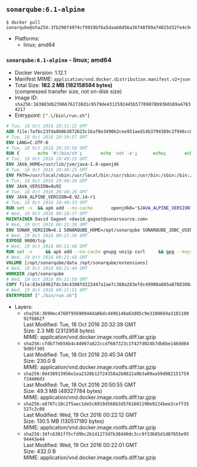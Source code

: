 ## `sonarqube:6.1-alpine`

```console
$ docker pull sonarqube@sha256:3fb298f4974cf9919bf6a5daab8d56a36f40f89a74025d32fe4c947dbefe1a4d
```

-	Platforms:
	-	linux; amd64

### `sonarqube:6.1-alpine` - linux; amd64

-	Docker Version: 1.12.1
-	Manifest MIME: `application/vnd.docker.distribution.manifest.v2+json`
-	Total Size: **182.2 MB (182158584 bytes)**  
	(compressed transfer size, not on-disk size)
-	Image ID: `sha256:163883db2396b762728d1c9579de4311592445b57709078b9360189a47834217`
-	Entrypoint: `[".\/bin\/run.sh"]`

```dockerfile
# Tue, 18 Oct 2016 20:31:22 GMT
ADD file:7afbc23fda8b0b3872623c16af8e3490b2cee951aed14b3794389c2f946cc8c7 in / 
# Tue, 18 Oct 2016 20:39:57 GMT
ENV LANG=C.UTF-8
# Tue, 18 Oct 2016 20:39:58 GMT
RUN { 		echo '#!/bin/sh'; 		echo 'set -e'; 		echo; 		echo 'dirname "$(dirname "$(readlink -f "$(which javac || which java)")")"'; 	} > /usr/local/bin/docker-java-home 	&& chmod +x /usr/local/bin/docker-java-home
# Tue, 18 Oct 2016 20:40:25 GMT
ENV JAVA_HOME=/usr/lib/jvm/java-1.8-openjdk
# Tue, 18 Oct 2016 20:40:25 GMT
ENV PATH=/usr/local/sbin:/usr/local/bin:/usr/sbin:/usr/bin:/sbin:/bin:/usr/lib/jvm/java-1.8-openjdk/jre/bin:/usr/lib/jvm/java-1.8-openjdk/bin
# Tue, 18 Oct 2016 20:40:26 GMT
ENV JAVA_VERSION=8u92
# Tue, 18 Oct 2016 20:40:26 GMT
ENV JAVA_ALPINE_VERSION=8.92.14-r1
# Tue, 18 Oct 2016 20:40:33 GMT
RUN set -x 	&& apk add --no-cache 		openjdk8="$JAVA_ALPINE_VERSION" 	&& [ "$JAVA_HOME" = "$(docker-java-home)" ]
# Wed, 19 Oct 2016 00:20:37 GMT
MAINTAINER David Gageot <david.gageot@sonarsource.com>
# Wed, 19 Oct 2016 00:21:36 GMT
ENV SONAR_VERSION=6.1 SONARQUBE_HOME=/opt/sonarqube SONARQUBE_JDBC_USERNAME=sonar SONARQUBE_JDBC_PASSWORD=sonar SONARQUBE_JDBC_URL=
# Wed, 19 Oct 2016 00:21:36 GMT
EXPOSE 9000/tcp
# Wed, 19 Oct 2016 00:21:48 GMT
RUN set -x     && apk add --no-cache gnupg unzip curl     && gpg --keyserver ha.pool.sks-keyservers.net --recv-keys F1182E81C792928921DBCAB4CFCA4A29D26468DE     && mkdir /opt     && cd /opt     && curl -o sonarqube.zip -fSL https://sonarsource.bintray.com/Distribution/sonarqube/sonarqube-$SONAR_VERSION.zip     && curl -o sonarqube.zip.asc -fSL https://sonarsource.bintray.com/Distribution/sonarqube/sonarqube-$SONAR_VERSION.zip.asc     && gpg --batch --verify sonarqube.zip.asc sonarqube.zip     && unzip sonarqube.zip     && mv sonarqube-$SONAR_VERSION sonarqube     && rm sonarqube.zip*     && rm -rf $SONARQUBE_HOME/bin/*
# Wed, 19 Oct 2016 00:21:48 GMT
VOLUME [/opt/sonarqube/data /opt/sonarqube/extensions]
# Wed, 19 Oct 2016 00:21:49 GMT
WORKDIR /opt/sonarqube
# Wed, 19 Oct 2016 00:21:50 GMT
COPY file:83e169627dc34c4308fd222d47a1ae7c388a283efdc49980a885a8788308a052 in /opt/sonarqube/bin/ 
# Wed, 19 Oct 2016 00:21:51 GMT
ENTRYPOINT ["./bin/run.sh"]
```

-	Layers:
	-	`sha256:3690ec4760f95690944da86dc4496148a63d85c9e3100669a318110092f6862f`  
		Last Modified: Tue, 18 Oct 2016 20:32:39 GMT  
		Size: 2.3 MB (2312958 bytes)  
		MIME: application/vnd.docker.image.rootfs.diff.tar.gzip
	-	`sha256:cfdb77eb56b4c44907a822ccdf607323c1f42fd024b7db6be146dd049d95f305`  
		Last Modified: Tue, 18 Oct 2016 20:45:34 GMT  
		Size: 230.0 B  
		MIME: application/vnd.docker.image.rootfs.diff.tar.gzip
	-	`sha256:0d438913956e1ea2320b12f24358a2b0822a0b3a09aa59d082151759f24486d3`  
		Last Modified: Tue, 18 Oct 2016 20:50:55 GMT  
		Size: 49.3 MB (49327784 bytes)  
		MIME: application/vnd.docker.image.rootfs.diff.tar.gzip
	-	`sha256:e8707c10c2f5aec1de5c6919d56863d5761601190e9224bee2ceff35527c2c08`  
		Last Modified: Wed, 19 Oct 2016 00:22:12 GMT  
		Size: 130.5 MB (130517180 bytes)  
		MIME: application/vnd.docker.image.rootfs.diff.tar.gzip
	-	`sha256:34fc6381ff5cfd9bc2b141273d7b38d40dc3cc9f33685d1d87655e9594443e44`  
		Last Modified: Wed, 19 Oct 2016 00:22:01 GMT  
		Size: 432.0 B  
		MIME: application/vnd.docker.image.rootfs.diff.tar.gzip
